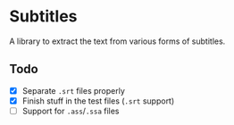 # Subtitles

A library to extract the text from various forms of subtitles.

## Todo

- [x] Separate `.srt` files properly
- [x] Finish stuff in the test files (`.srt` support)
- [ ] Support for `.ass`/`.ssa` files